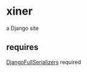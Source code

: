 xiner
=====

a Django site

requires
-----
[DjangoFullSerializers](https://code.google.com/p/wadofstuff/wiki/DjangoFullSerializers) required
